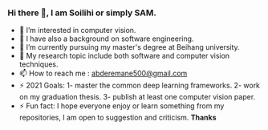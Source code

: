 ### Hi there 👋, I am Soilihi or simply SAM. 
- 🔭 I’m interested in computer vision. 
- 🔭 I have also a background on software engineering.
- 🌱 I’m currently pursuing my master's degree at Beihang university. 
- 💬 My research topic include both software and computer vision techniques. 
- 📫 How to reach me : abderemane500@gmail.com    
- ⚡ 2021 Goals: 1- master the common deep learning frameworks. 2- work on my graduation thesis. 3- publish at least one computer vision paper.
- ⚡ Fun fact: I hope everyone enjoy or learn something from my repositories, I am open to suggestion and criticism. 
**Thanks** 
<!--
**sams500/sams500** is a ✨ _special_ ✨ repository because its `README.md` (this file) appears on your GitHub profile.

Here are some ideas to get you started:

- 🔭 I’m currently working on ...
- 🌱 I’m currently learning ...
- 👯 I’m looking to collaborate on ...
- 🤔 I’m looking for help with ...
- 💬 Ask me about ...
- 📫 How to reach me: ...
- 😄 Pronouns: ...
- ⚡ Fun fact: ...
-->
